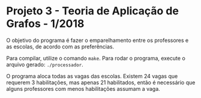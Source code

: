# Projeto 3 - Teoria de Aplicação de Grafos - 1/2018

O objetivo do programa é fazer o emparelhamento entre os professores e as escolas, de acordo com as preferências.

Para compilar, utilize o comando `make`.
Para rodar o programa, execute o arquivo gerado: `./processador`.

O programa aloca todas as vagas das escolas.
Existem 24 vagas que requerem 3 habilitações, mas apenas 21 habilitados,
então é necessário que alguns professores com menos habilitações assumam a vaga.